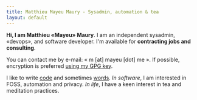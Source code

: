 ```yaml
---
title: Matthieu Mayeu Maury - Sysadmin, automation & tea
layout: default
---
```


**Hi, I am Matthieu «Mayeu» Maury**. I am an independent sysadmin, «devops», and software developer. I'm available for **contracting jobs and consulting**.

You can contact me by e-mail: « m [at] mayeu [dot] me ». If possible,
encryption is preferred [using my GPG key](/assets/0xb00da693.asc).

I like to write [code](https://github.com/Mayeu) and sometimes [words](/blog).
*In software*, I am interested in FOSS, automation and privacy. *In life*, I have a
keen interest in tea and meditation practices.
